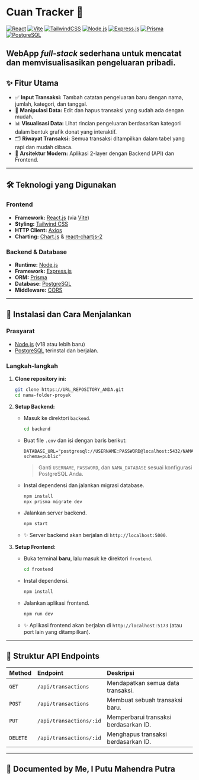 # Cuan Tracker 🤤

[![React](https://img.shields.io/badge/react-%2320232A.svg?style=for-the-badge&logo=react&logoColor=%2361DAFB)](https://reactjs.org/)
[![Vite](https://img.shields.io/badge/vite-%23646CFF.svg?style=for-the-badge&logo=vite&logoColor=white)](https://vitejs.dev/)
[![TailwindCSS](https://img.shields.io/badge/tailwindcss-%2338B2AC.svg?style=for-the-badge&logo=tailwind-css&logoColor=white)](https://tailwindcss.com/)
[![Node.js](https://img.shields.io/badge/node.js-339933?style=for-the-badge&logo=nodedotjs&logoColor=white)](https://nodejs.org/)
[![Express.js](https://img.shields.io/badge/express.js-%23404d59.svg?style=for-the-badge&logo=express&logoColor=%2361DAFB)](https://expressjs.com/)
[![Prisma](https://img.shields.io/badge/Prisma-3982CE?style=for-the-badge&logo=Prisma&logoColor=white)](https://prisma.io/)
[![PostgreSQL](https://img.shields.io/badge/postgresql-%23316192.svg?style=for-the-badge&logo=postgresql&logoColor=white)](https://www.postgresql.org/)

WebApp *full-stack* sederhana untuk mencatat dan memvisualisasikan pengeluaran pribadi.
---
## ✨ Fitur Utama

* ✅ **Input Transaksi:** Tambah catatan pengeluaran baru dengan nama, jumlah, kategori, dan tanggal.
* 🔄 **Manipulasi Data:** Edit dan hapus transaksi yang sudah ada dengan mudah.
* 📊 **Visualisasi Data:** Lihat rincian pengeluaran berdasarkan kategori dalam bentuk grafik donat yang interaktif.
* 🗂️ **Riwayat Transaksi:** Semua transaksi ditampilkan dalam tabel yang rapi dan mudah dibaca.
* 🚀 **Arsitektur Modern:** Aplikasi 2-layer dengan Backend (API) dan Frontend.

---
## 🛠️ Teknologi yang Digunakan

### Frontend
* **Framework:** [React.js](https://reactjs.org/) (via [Vite](https://vitejs.dev/))
* **Styling:** [Tailwind CSS](https://tailwindcss.com/)
* **HTTP Client:** [Axios](https://axios-http.com/)
* **Charting:** [Chart.js](https://www.chartjs.org/) & [react-chartjs-2](https://react-chartjs-2.js.org/)

### Backend & Database
* **Runtime:** [Node.js](https://nodejs.org/)
* **Framework:** [Express.js](https://expressjs.com/)
* **ORM:** [Prisma](https://www.prisma.io/)
* **Database:** [PostgreSQL](https://www.postgresql.org/)
* **Middleware:** [CORS](https://expressjs.com/en/resources/middleware/cors.html)

---
## 🚀 Instalasi dan Cara Menjalankan

### Prasyarat
* [Node.js](https://nodejs.org/en/) (v18 atau lebih baru)
* [PostgreSQL](https://www.postgresql.org/download/) terinstal dan berjalan.

### Langkah-langkah
1.  **Clone repository ini:**
    ```bash
    git clone https://URL_REPOSITORY_ANDA.git
    cd nama-folder-proyek
    ```

2.  **Setup Backend:**
    * Masuk ke direktori `backend`.
        ```bash
        cd backend
        ```
    * Buat file `.env` dan isi dengan baris berikut:
        ```env
        DATABASE_URL="postgresql://USERNAME:PASSWORD@localhost:5432/NAMA_DATABASE?schema=public"
        ```
        > Ganti `USERNAME`, `PASSWORD`, dan `NAMA_DATABASE` sesuai konfigurasi PostgreSQL Anda.
    * Instal dependensi dan jalankan migrasi database.
        ```bash
        npm install
        npx prisma migrate dev
        ```
    * Jalankan server backend.
        ```bash
        npm start
        ```
    * ✨ Server backend akan berjalan di `http://localhost:5000`.

3.  **Setup Frontend:**
    * Buka terminal **baru**, lalu masuk ke direktori `frontend`.
        ```bash
        cd frontend
        ```
    * Instal dependensi.
        ```bash
        npm install
        ```
    * Jalankan aplikasi frontend.
        ```bash
        npm run dev
        ```
    * ✨ Aplikasi frontend akan berjalan di `http://localhost:5173` (atau port lain yang ditampilkan).

---
## 🔌 Struktur API Endpoints

| Method | Endpoint                    | Deskripsi                             |
| :----- | :-------------------------- | :------------------------------------ |
| `GET`  | `/api/transactions`         | Mendapatkan semua data transaksi.     |
| `POST` | `/api/transactions`         | Membuat sebuah transaksi baru.        |
| `PUT`  | `/api/transactions/:id`     | Memperbarui transaksi berdasarkan ID. |
| `DELETE`| `/api/transactions/:id`    | Menghapus transaksi berdasarkan ID.   |

---
## 📄 Documented by Me, I Putu Mahendra Putra





